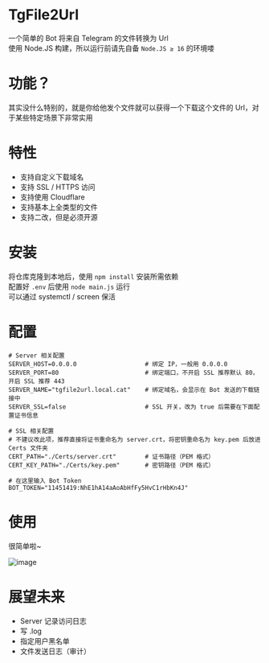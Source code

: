 # TgFile2Url
一个简单的 Bot 将来自 Telegram 的文件转换为 Url  
使用 Node.JS 构建，所以运行前请先自备 `Node.JS ≥ 16` 的环境喽  

# 功能？
其实没什么特别的，就是你给他发个文件就可以获得一个下载这个文件的 Url，对于某些特定场景下非常实用  

# 特性
- 支持自定义下载域名
- 支持 SSL / HTTPS 访问
- 支持使用 Cloudflare
- 支持基本上全类型的文件
- 支持二改，但是必须开源

# 安装
将仓库克隆到本地后，使用 `npm install` 安装所需依赖  
配置好 `.env` 后使用 `node main.js` 运行  
可以通过 systemctl / screen 保活

# 配置
```
# Server 相关配置
SERVER_HOST=0.0.0.0                   # 绑定 IP，一般用 0.0.0.0
SERVER_PORT=80                        # 绑定端口，不开启 SSL 推荐默认 80，开启 SSL 推荐 443
SERVER_NAME="tgfile2url.local.cat"    # 绑定域名，会显示在 Bot 发送的下载链接中
SERVER_SSL=false                      # SSL 开关，改为 true 后需要在下面配置证书信息

# SSL 相关配置
# 不建议改此项，推荐直接将证书重命名为 server.crt，将密钥重命名为 key.pem 后放进 Certs 文件夹
CERT_PATH="./Certs/server.crt"        # 证书路径（PEM 格式）
CERT_KEY_PATH="./Certs/key.pem"       # 密钥路径（PEM 格式）

# 在这里输入 Bot Token
BOT_TOKEN="11451419:NhE1hA14aAoAbHfFy5HvC1rHbKn4J"
```

# 使用
很简单啦~  
  
![image](https://github.com/BLxcwg666/TgFile2Url/assets/66854530/af2cbd29-1872-4da7-b69b-2db768e02f01)

# 展望未来
- Server 记录访问日志
- 写 .log
- 指定用户黑名单
- 文件发送日志（审计）
